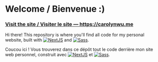 # Welcome / Bienvenue :)

### **[Visit the site / Visiter le site  — <https://carolynwu.me>](https://carolynwu.me)**

Hi there! This repository is where you'll find all code for my personal website, built with [![NextJS](https://img.shields.io/badge/Frontend-NextJS-informational?style=flat&logo=nextdotjs&logoColor=white&color=0078d7&logoWidth=18)](https://nextjs.org/) and [![Sass](https://img.shields.io/badge/Frontend-Sass-informational?style=flat&logo=sass&logoColor=white&color=c96c96&logoWidth=18)](https://sass-lang.com/).

Coucou ici&nbsp;! Vous trouverez dans ce dépôt tout le code derrière mon site web personnel, construit avec [![NextJS](https://img.shields.io/badge/Frontend-NextJS-informational?style=flat&logo=nextdotjs&logoColor=white&color=0078d7&logoWidth=18)](https://nextjs.org/) et [![Sass](https://img.shields.io/badge/Frontend-Sass-informational?style=flat&logo=sass&logoColor=white&color=c96c96&logoWidth=18)](https://sass-lang.com/).

